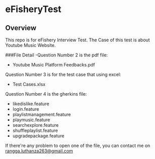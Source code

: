 # eFisheryTest

## Overview
This repo is for eFishery Interview Test. The Case of this test is about Youtube Music Website.

###File Detail
-Question Number 2 is the pdf file:
  - Youtube Music Platform Feedbacks.pdf 

Question Number 3 is for the test case that using excel:
  - Test Cases.xlsx

Question Number 4 is the gherkins file:
  - likedislike.feature
  - login.feature
  - playlistmanagement.feature
  - playmusic.feature
  - searchexplore.feature
  - shuffleplaylist.feature
  - upgradepackage.feature

If there're any problem to open one of the file, you can contact me on rangga.luthanza263@gmail.com
